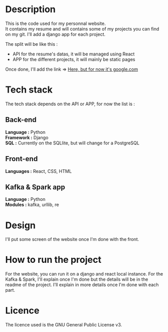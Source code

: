 # Description
This is the code used for my personnal website.</br>
It contains my resume and will contains some of my projects you can find on my git.
I'll add a django app for each project.

The split will be like this : 
- API for the resume's datas, it will be managed using React
- APP for the different projects, it will mainly be static pages

Once done, I'll add the link => [Here, but for now it's google.com](https://www.google.com)

# Tech stack
The tech stack depends on the API or APP, for now the list is :
## Back-end
**Language :** Python</br>
**Framework :** Django</br>
**SQL :** Currently on the SQLlite, but will change for a PostgreSQL
## Front-end
**Languages :** React, CSS, HTML
## Kafka & Spark app
**Language :** Python</br>
**Modules :** kafka, urllib, re

# Design
I'll put some screen of the website once I'm done with the front.

# How to run the project
For the website, you can run it on a django and react local instance.
For the Kafka & Spark, I'll explain once I'm done but the details will be in the readme of the project.
I'll explain in more details once I'm done with each part.

# Licence
The licence used is the GNU General Public License v3.

